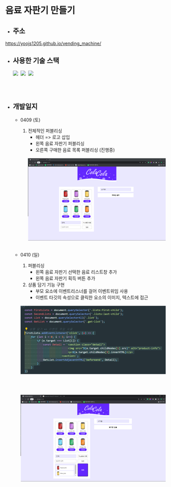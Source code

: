 # 음료 자판기 만들기

- ## 주소
https://yoojs1205.github.io/vending_machine/

- ## 사용한 기술 스택

  <img src="https://img.shields.io/badge/HTML5-E34F26?style=flat-square&logo=HTML5&logoColor=white"/></a>&nbsp;
  <img src="https://img.shields.io/badge/CSS3-1572B6?style=flat-square&logo=CSS3&logoColor=white"/></a>&nbsp;
  <img src="https://img.shields.io/badge/JavaScript-F7DF1E?style=flat-square&logo=JavaScript&logoColor=white"/></a>&nbsp;

  <br><br>

- ## 개발일지

  - 0409 (토)

    1. 전체적인 퍼블리싱
       - 헤더 => 로고 삽입
       - 왼쪽 음료 자판기 퍼블리싱
       - 오른쪽 구매한 음료 목록 퍼블리싱 (진행중)
       <br><br>
       <div align="center">
         <img src="images/진행상황/0409.png" width="600">
       </div><br>

  - 0410 (일)

    1. 퍼블리싱
       - 왼쪽 음료 자판기 선택한 음료 리스트창 추가
       - 왼쪽 음료 자판기 획득 버튼 추가
    2. 상품 담기 기능 구현
       - 부모 요소에 이벤트리스너를 걸어 이벤트위임 사용
       - 이벤트 타깃의 속성으로 클릭한 요소의 이미지, 텍스트에 접근

    <br>
    <div align="center">
      <img src="images/진행상황/0410코드.png" width="600">
    </div>

    <br><br>
    <div align="center">
      <img src="images/진행상황/0410.png" width="600">
    </div>
